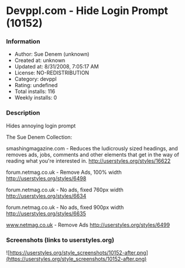 # Devppl.com - Hide Login Prompt (10152)

### Information
- Author: Sue Denem (unknown)
- Created at: unknown
- Updated at: 8/31/2008, 7:05:17 AM
- License: NO-REDISTRIBUTION
- Category: devppl
- Rating: undefined
- Total installs: 116
- Weekly installs: 0


### Description
Hides annoying login prompt

The Sue Denem Collection:

smashingmagazine.com - Reduces the ludicrously sized headings, and removes ads, jobs, comments and other elements that get in the way of reading what you're interested in.
http://userstyles.org/styles/16622

forum.netmag.co.uk - Remove Ads, 100% width
http://userstyles.org/styles/6498

forum.netmag.co.uk - No ads, fixed 760px width
http://userstyles.org/styles/6634

forum.netmag.co.uk - No ads, fixed 900px width
http://userstyles.org/styles/6635

www.netmag.co.uk - Remove Ads
http://userstyles.org/styles/6499


### Screenshots (links to userstyles.org)
![https://userstyles.org/style_screenshots/10152-after.png](https://userstyles.org/style_screenshots/10152-after.png)


